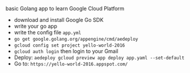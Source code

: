 basic Golang app to learn Google Cloud Platform

- download and install Google Go SDK
- write your go app
- write the config file `app.yml`
- `go get google.golang.org/appengine/cmd/aedeploy`
- `gcloud config set project yello-world-2016`
- `gcloud auth login` then login to your Gmail
- Deploy: `aedeploy gcloud preview app deploy app.yaml --set-default`
- Go to: `https://yello-world-2016.appspot.com/`
